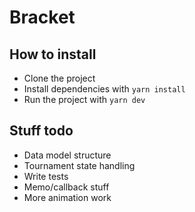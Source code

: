 # Bracket

## How to install
- Clone the project
- Install dependencies with `yarn install`
- Run the project with `yarn dev`

## Stuff todo
- Data model structure
- Tournament state handling
- Write tests
- Memo/callback stuff
- More animation work
